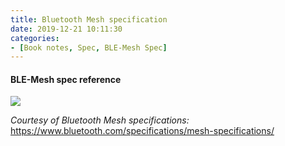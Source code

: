 ```yaml
---
title: Bluetooth Mesh specification
date: 2019-12-21 10:11:30
categories:
- [Book notes, Spec, BLE-Mesh Spec]
---
```


#### BLE-Mesh spec reference

<img src="https://3pl46c46ctx02p7rzdsvsg21-wpengine.netdna-ssl.com/wp-content/themes/bluetooth/images/logos/bluetooth-logo-color-black.svg" style="border-style: none">

*Courtesy of Bluetooth Mesh specifications:*  https://www.bluetooth.com/specifications/mesh-specifications/
